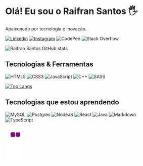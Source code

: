 # Olá! Eu sou o Raifran Santos 🖐️

Apaixonado por tecnologia e inovação.

[![Linkedin](https://img.shields.io/badge/LinkedIn-0077B5?style=for-the-badge&logo=linkedin&logoColor=white)](https://www.linkedin.com/in/raifransantos/)
[![Instagram](https://img.shields.io/badge/Instagram-E4405F?style=for-the-badge&logo=instagram&logoColor=white)](https://instagram.com/raifran.dev)
![CodePen](https://img.shields.io/badge/Codepen-000000?style=for-the-badge&logo=codepen&logoColor=white)
![Stack Overflow](https://img.shields.io/badge/-Stackoverflow-FE7A16?style=for-the-badge&logo=stack-overflow&logoColor=white)

![Raifran Santos GitHub stats](https://github-readme-stats.vercel.app/api?username=raifransantos&show_icons=true&theme=dracula&count_private=true)

## Tecnologias & Ferramentas

![HTML5](https://img.shields.io/badge/html5-%23E34F26.svg?style=for-the-badge&logo=html5&logoColor=white)
![CSS3](https://img.shields.io/badge/css3-%231572B6.svg?style=for-the-badge&logo=css3&logoColor=white)
![JavaScript](https://img.shields.io/badge/javascript-%23323330.svg?style=for-the-badge&logo=javascript&logoColor=%23F7DF1E)
![C++](https://img.shields.io/badge/c++-%2300599C.svg?style=for-the-badge&logo=c%2B%2B&logoColor=white)
![SASS](https://img.shields.io/badge/SASS-hotpink.svg?style=for-the-badge&logo=SASS&logoColor=white)


[![Top Langs](https://github-readme-stats.vercel.app/api/top-langs/?username=raifransantos&layout=compact)](https://github.com/raifransantos/github-readme-stats)

## Tecnologias que estou aprendendo

![MySQL](https://img.shields.io/badge/mysql-%2300f.svg?style=for-the-badge&logo=mysql&logoColor=white)
![Postgres](https://img.shields.io/badge/postgres-%23316192.svg?style=for-the-badge&logo=postgresql&logoColor=white)
![NodeJS](https://img.shields.io/badge/node.js-6DA55F?style=for-the-badge&logo=node.js&logoColor=white)
![React](https://img.shields.io/badge/react-%2320232a.svg?style=for-the-badge&logo=react&logoColor=%2361DAFB)
	![Java](https://img.shields.io/badge/java-%23ED8B00.svg?style=for-the-badge&logo=java&logoColor=white)
  ![Markdown](https://img.shields.io/badge/markdown-%23000000.svg?style=for-the-badge&logo=markdown&logoColor=white)
  ![TypeScript](https://img.shields.io/badge/typescript-%23007ACC.svg?style=for-the-badge&logo=typescript&logoColor=white)

 ![snake gif](https://github.com/raifransantos/raifransantos/blob/output/github-contribution-grid-snake.gif)
